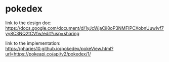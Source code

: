 # pokedex



link to the design doc: https://docs.google.com/document/d/1yJcWjaCii8oP3NMFIPCXobnUuwIvf7yy8C3NQ2tCVfw/edit?usp=sharing

link to the implementation: https://pharies10.github.io/pokedex/pokeView.html?url=https://pokeapi.co/api/v2/pokedex/1/
